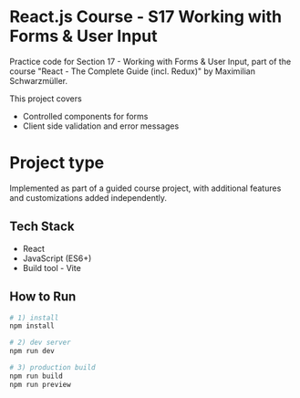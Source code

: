 # React.js Course - S17 Working with Forms & User Input

Practice code for Section 17 - Working with Forms & User Input, part of the course "React - The Complete Guide (incl. Redux)" by Maximilian Schwarzmüller.

This project covers
- Controlled components for forms
- Client side validation and error messages
  
# Project type
Implemented as part of a guided course project, with additional features and customizations added independently.

## Tech Stack
- React
- JavaScript (ES6+)
- Build tool - Vite
  
## How to Run

```bash
# 1) install
npm install

# 2) dev server
npm run dev

# 3) production build
npm run build
npm run preview
```
